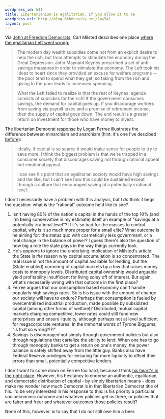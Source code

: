 ```yaml
--- 
wordpress_id: 541
title: Libertarianism is egalitarian, if you allow it to be
wordpress_url: http://blog.6thdensity.net/?p=541
layout: post
---
```

Via <a href="http://freedomdemocrats.org/node/904">John at Freedom Democrats</a>, Carl Milsted describes one place <a href="http://www.freeliberal.com/archives/002355.html">where the egalitarian Left went wrong:</a>
<blockquote>The modern day wealth subsidies come not from an explicit desire to help the rich, but from attempts to stimulate the economy during the Great Depression. John Maynard Keynes prescribed a set of anti-savings measures in order to stimulate the economy. The Left took his ideas to heart since they provided an excuse for welfare programs -- the poor tend to spend what they get, so taking from the rich and giving to the poor leads to increased spending.

What the Left failed to realize is that the rest of Keynes' agenda consists of subsidies for the rich! If the government consumes savings, the demand for capital goes up. If you discourage workers from saving via payroll taxes and a promise of retirement income, then the supply of capital goes down. The end result is a greater return on investment for those who have money to invest.</blockquote>
The libertarian Democrat <a href="http://freedomdemocrats.org/node/904#comment-2464">response</a> by Logan Ferree illustrates the difference between minarchism and anarchism (hint: it's one I've descibed <a href="http://blog.6thdensity.net/?p=461">before</a>):
<blockquote>Ideally, if capital is so scarce it would make sense for people to try to save more. I think the biggest problem is that we're trapped in a consumer society that discourages saving not through rational appeal but emotional appeal.

I can see his point that an egalitarian society would have high savings and the like, but I can't see how this could be sustained except through a culture that encouraged saving at a potentially irrational level.</blockquote>
I don't necessarily have a problem with this analysis, but I <em>do</em> think it begs the question: what is the "rational" outcome he'd like to see?
<ol>
	<li>Isn't having 80% of the nation's capital in the hands of the top 10% (and I'm being conservative in my estimate) itself an example of "savings at a potentially irrational level"?  If it's so bad for the masses to control capital, why is it so much more proper for a small elite?  What outcome is he aiming for: the status quo with cosmetically less government, or a real change in the balance of power?  I guess there's also the question of how big a role the state plays in the way things currently look.</li>
	<li>He's <em>appears</em> to ignore the underlying implication of Milsted's article: the State is <em>the</em> reason why capital accumulation is so concentrated.  The real issue is not the amount of capital available for lending, but the (State enabled) cornering of capital markets by a few that raises money costs to monopoly levels.  Distributed capital ownership would arguable yield profitability insufficient for living soley off of interest.  But again, what's necessarily wrong with that outcome in the first place?</li>
	<li>Ferree argues that our consumption based economy can't handle popularly high savings rates.  So is his issue with the amount of change our society will have to endure?  Perhaps that consumption is fueled by overcentralized industrial production, made possible by subsidized capital (among other forms of welfare)?  Distributed, mutual capital markets charging competitive, lower rates could still fund new enterprises and ensure liquidity, although perhaps not at level sufficient for megacorporate ventures.  In the immortal words of Tyrone Biggums, "is that so wrong?!?!"</li>
	<li>Savings is discouraged not simply through government policies but also through regulations that cartelize the ability to lend.  When one has to go through monopoly banks to get a return on one's money, the power balance is safely shifted away from the little guy.  Banks also have Federal Reserve privileges for ensuring far more liquidity to offset their errors than small, potentially competitive lendors.</li>
</ol>
I don't want to come down on Ferree too hard, because I think <a href="http://www.dailykos.com/storyonly/2006/10/10/94956/400">his heart's in the right place</a>.  However, his hesitancy to endorse an authentic, egalitarian, and democratic distribution of capital - by simply libertarian means - does make me wonder how much Democrat is in that libertarian Democrat title of his.  I'd be very interested in his response to this: is his priority a particular socioeconomic outcome and whatever policies get us there, or policies that are fairer and freer and whatever outcomes those policies result?

None of this, however, is to say that I do not still owe him a beer.
